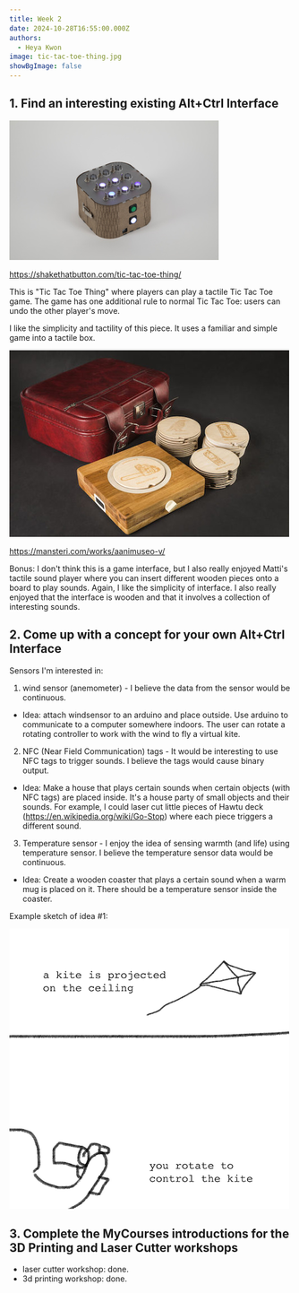 ```yaml
---
title: Week 2
date: 2024-10-28T16:55:00.000Z
authors:
  - Heya Kwon
image: tic-tac-toe-thing.jpg
showBgImage: false
---
```

## 1. Find an interesting existing Alt+Ctrl Interface

![Tic Tac Toe Thing](tic-tac-toe-thing.jpg "Tic Tac Toe Thing")

https://shakethatbutton.com/tic-tac-toe-thing/

This is "Tic Tac Toe Thing" where players can play a tactile Tic Tac Toe game. The game has one additional rule to normal Tic Tac Toe: users can undo the other player's move. 

I like the simplicity and tactility of this piece. It uses a familiar and simple game into a tactile box.

![Sound Museum](featured.jpg)

https://mansteri.com/works/aanimuseo-v/

Bonus: I don't think this is a game interface, but I also really enjoyed Matti's tactile sound player where you can insert different wooden pieces onto a board to play sounds. Again, I like the simplicity of interface. I also really enjoyed that the interface is wooden and that it involves a collection of interesting sounds.

## 2. Come up with a concept for your own Alt+Ctrl Interface

Sensors I'm interested in:

1. wind sensor (anemometer) - I believe the data from the sensor would be continuous.

* Idea: attach windsensor to an arduino and place outside. Use arduino to communicate to a computer somewhere indoors. The user can rotate a rotating controller to work with the wind to fly a virtual kite.

2. NFC (Near Field Communication) tags - It would be interesting to use NFC tags to trigger sounds. I believe the tags would cause binary output. 

* Idea: Make a house that plays certain sounds when certain objects (with NFC tags) are placed inside. It's a house party of small objects and their sounds. For example, I could laser cut little pieces of Hawtu deck (https://en.wikipedia.org/wiki/Go-Stop) where each piece triggers a different sound.

3. Temperature sensor - I enjoy the idea of sensing warmth (and life) using temperature sensor. I believe the temperature sensor data would be continuous.

* Idea: Create a wooden coaster that plays a certain sound when a warm mug is placed on it. There should be a temperature sensor inside the coaster.

Example sketch of idea #1:

![](kite-sketch.png)

## 3. Complete the MyCourses introductions for the 3D Printing and Laser Cutter workshops

* laser cutter workshop: done.
* 3d printing workshop: done.
